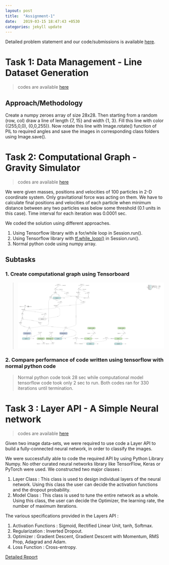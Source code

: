 ```yaml
---
layout: post
title:  "Assignment-1"
date:   2019-03-15 18:47:43 +0530
categories: jekyll update
---
```

[github repo]: https://github.com/akhileshdevrari/CS-671/tree/master/Assignment-1/
[task1]: https://github.com/akhileshdevrari/CS-671/tree/master/Assignment-1/Task-1
[task2]: https://github.com/akhileshdevrari/CS-671/tree/master/Assignment-1/Task-2
[task3]: https://github.com/akhileshdevrari/CS-671/tree/master/Assignment-1/Task-3
[task3 report]: https://github.com/akhileshdevrari/CS-671/blob/master/Assignment-1/Task-3/Neural_Network_Layer_API.pdf

Detailed problem statement and our code/submissions is available [here][github repo].

# Task 1: Data Management - Line Dataset Generation

>codes are available [here][task1]

## Approach/Methodology

Create a numpy zeroes array of size 28x28. Then starting from a random (row, col) draw a line of length {7, 15} and width {1, 3}. Fill this line with color {(255,0,0), (0,0,255)}. Now rotate this line with Image.rotate() function of PIL to required angles and save the images in corresponding class folders using Image.save().

# Task 2: Computational Graph - Gravity Simulator

>codes are available [here][task2]

We were given masses, positions and velocities of 100 particles in 2-D coordinate system. Only gravitational force was acting on them. We have to calculate final positions and velocities of each particle when minimum distance between any two particles was below some threshold (0.1 units in this case). Time interval for each iteration was 0.0001 sec.

We coded the solution using different approaches.

1. Using Tensorflow library with a for/while loop in Session.run().
2. Using Tensorflow library with [tf.while_loop()](https://www.tensorflow.org/api_docs/python/tf/while_loop) in Session.run().
3. Normal python code using numpy array.

## Subtasks

### 1.  Create computational graph using Tensorboard

>![TensorBoard Graph](/img/tb.png)

### 2.  Compare performance of code written using tensorflow with normal python code

>Normal python code took 28 sec while computational model tensorflow code took only 2 sec to run. Both codes ran for 330 iterations until termination.

# Task 3 : Layer API - A Simple Neural network

>codes are available [here][task3]

Given two image data-sets, we were required to use code a Layer API to build a fully-connected neural network, in order to classify the images.

We were successfully able to code the required API by using Python Library Numpy. No other curated neural networks library like TensorFlow, Keras or PyTorch were used.
We constructed two major classes :

 1. Layer Class : This class is used to design individual layers of the neural network. Using this class the user can decide the activation functions and the dropout probability.
 2. Model Class : This class is used to tune the entire network as a whole. Using this class, the user can decide the Optimizer, the learning rate, the number of maximum iterations.

The various specifications provided in the Layers API :

 1. Activation Functions : Sigmoid, Rectified Linear Unit, tanh, Softmax.
 2. Regularization : Inverted Dropout.
 3. Optimizer : Gradient Descent, Gradient Descent with Momentum, RMS Prop, Adagrad and Adam.
 4. Loss Function : Cross-entropy.

[Detailed Report](https://github.com/akhileshdevrari/CS-671/blob/master/Assignment-1/Task-3/Neural_Network_Layer_API.pdf)
